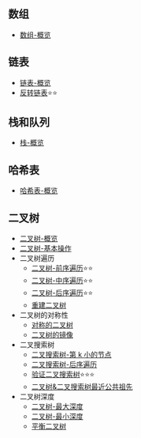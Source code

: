 ## 数组

- [数组-概览](./array/intro.md)

## 链表

- [链表-概览](./linkedList/intro.md)
- [反转链表](./linkedList/reverseList.md)⭐⭐

## 栈和队列

- [栈-概览](./stackQueue/intro.md)

## 哈希表

- [哈希表-概览](./hashTable/intro.md)

## 二叉树

- [二叉树-概览](./binaryTree/intro.md)
- [二叉树-基本操作](./binaryTree/basicOperation.md)
- 二叉树遍历
  - [二叉树-前序遍历](./binaryTree/preOrder.md)⭐⭐
  - [二叉树-中序遍历](./binaryTree/inOrder.md)⭐⭐
  - [二叉树-后序遍历](./binaryTree/postOrder.md)⭐⭐
  - [重建二叉树](./binaryTree/build.md)
- 二叉树的对称性
  - [对称的二叉树](./binaryTree/symmetric.md)
  - [二叉树的镜像](./binaryTree/mirror.md)
- 二叉搜索树
  - [二叉搜索树-第 k 小的节点](./binaryTree/kthSmallest.md)
  - [二叉搜索树-后序遍历](./binaryTree/verifyPostorder.md)
  - [验证二叉搜索树](./binaryTree/isValidBST.md)⭐⭐⭐
  - [二叉树&二叉搜索树最近公共祖先](./binaryTree/lowestCommonAncestor.md)
- 二叉树深度
  - [二叉树-最大深度](./binaryTree/maxDepth.md)
  - [二叉树-最小深度](./binaryTree/minDepth.md)
  - [平衡二叉树](./binaryTree/isBalanced.md)
